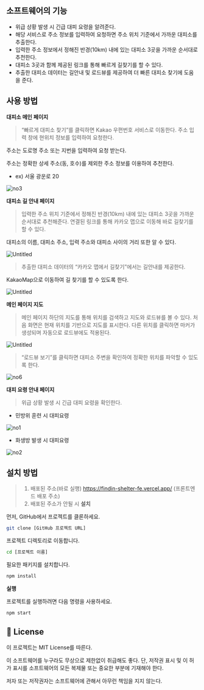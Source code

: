 ## 소프트웨어의 기능

- 위급 상황 발생 시 긴급 대피 요령을 알려준다.
- 해당 서비스로 주소 정보를 입력하여 요청하면 주소 위치 기준에서 가까운 대피소를 추출한다.
- 입력한 주소 정보에서 정해진 반경(10km) 내에 있는 대피소 3곳을 가까운 순서대로 추천한다.
- 대피소 3곳과 함께 제공된 링크를 통해 빠르게 길찾기를 할 수 있다.
- 추출한 대피소 데이터는 길안내 및 로드뷰를 제공하여 더 빠른 대피소 찾기에 도움을 준다.

## 사용 방법

**대피소 메인 페이지**

> “빠르게 대피소 찾기”를 클릭하면 Kakao 우편번호 서비스로 이동한다. 주소 입력 창에 현위치 정보를 입력하여 요청한다.
> 

주소는 도로명 주소 또는 지번을 입력하여 요청 받는다.

주소는 정확한 상세 주소(동, 호수)를 제외한 주소 정보를 이용하여 추천한다.

- ex) 서울 광운로 20

![no3](https://user-images.githubusercontent.com/118882456/285101476-a7710d70-f36d-4c2b-8d09-383006639357.png)

**대피소 길 안내 페이지**

> 입력한 주소 위치 기준에서 정해진 반경(10km) 내에 있는 대피소 3곳을 가까운 순서대로 추천해준다.
> 연결된 링크를 통해 카카오 맵으로 이동해 바로 길찾기를 할 수 있다.

대피소의 이름, 대피소 주소, 입력 주소와 대피소 사이의 거리 또한 알 수 있다. 

![Untitled](https://user-images.githubusercontent.com/118882456/285101746-42c20403-2af6-407f-88d5-92084cbbcddd.png)

> 추출한 대피소 데이터의 “카카오 맵에서 길찾기”에서는 길안내를 제공한다.
> 

KakaoMap으로 이동하여 길 찾기를 할 수 있도록 한다. 

![Untitled](https://user-images.githubusercontent.com/118882456/285101798-bd873e08-9d0a-49da-b387-9c5a6781e903.png)

**메인 페이지 지도**
>메인 페이지 하단의 지도를 통해 위치를 검색하고 지도와 로드뷰를 볼 수 있다. 
>처음 화면은 현재 위치를 기반으로 지도를 표시한다.
>다른 위치를 클릭하면 마커가 생성되며 자동으로 로드뷰에도 적용된다.

![Untitled](https://prod-files-secure.s3.us-west-2.amazonaws.com/6c8723d1-20cd-4dd8-bdbc-4e7077c0eef3/deae2280-b07b-4522-9d3e-48518aa41858/Untitled.png)

> “로드뷰 보기”를 클릭하면 대피소 주변을 확인하여 정확한 위치를 파악할 수 있도록 한다.
> 

![no6](https://user-images.githubusercontent.com/118882456/285101580-29ace6a9-e0b6-4d3a-ba95-53870f4e307a.png)

**대피 요령 안내 페이지**

> 위급 상황 발생 시 긴급 대피 요령을 확인한다.
> 
- 민방위 훈련 시 대피요령

![no1](https://user-images.githubusercontent.com/118882456/285101395-479e457a-9b53-4596-b5b4-dcdba797fb6c.png)

- 화생방 발생 시 대피요령

![no2](https://user-images.githubusercontent.com/118882456/285101438-e3957c06-6209-4041-9514-668d2804c4db.png)

## 설치 방법
>1. 배포된 주소(바로 실행)
https://findin-shelter-fe.vercel.app/ (프론트엔드 배포 주소)
>2. 배포된 주소가 안될 시
>**설치**

먼저, GitHub에서 프로젝트를 클론하세요.

```bash
git clone [GitHub 프로젝트 URL]
```

프로젝트 디렉토리로 이동합니다.

```bash
cd [프로젝트 이름]
```

필요한 패키지를 설치합니다.

```bash
npm install
```
**실행**

프로젝트를 실행하려면 다음 명령을 사용하세요.
```bash
npm start
```

## 🧾 License 
이 프로젝트는 MIT License를 따른다.

이 소프트웨어를 누구라도 무상으로 제한없이 취급해도 좋다. 단, 저작권 표시 및 이 허가 표시를 소프트웨어의 모든 복제물 또는 중요한 부분에 기재해야 한다.

저자 또는 저작권자는 소프트웨어에 관해서 아무런 책임을 지지 않는다.
